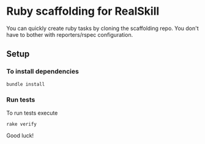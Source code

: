 # Ruby scaffolding for RealSkill
You can quickly create ruby tasks by cloning the scaffolding repo. 
You don't have to bother with reporters/rspec configuration.

## Setup

### To install dependencies

    bundle install

### Run tests

To run tests execute

    rake verify

Good luck!
